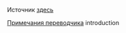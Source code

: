 Источник [здесь](http://odiszapc.ru/doctrine/)

[Примечания переводчика](примечания.md)
introduction